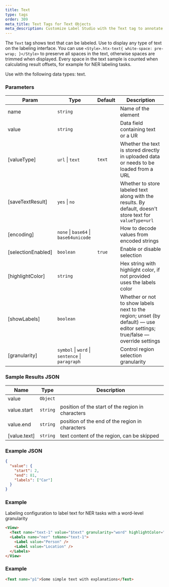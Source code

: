 ```yaml
---
title: Text
type: tags
order: 309
meta_title: Text Tags for Text Objects
meta_description: Customize Label Studio with the Text tag to annotate text for NLP and NER machine learning and data science projects.
---
```


The `Text` tag shows text that can be labeled. Use to display any type of text on the labeling interface.
You can use `<Style>.htx-text{ white-space: pre-wrap; }</Style>` to preserve all spaces in the text, otherwise spaces are trimmed when displayed.
Every space in the text sample is counted when calculating result offsets, for example for NER labeling tasks.

Use with the following data types: text.

### Parameters

| Param | Type | Default | Description |
| --- | --- | --- | --- |
| name | <code>string</code> |  | Name of the element |
| value | <code>string</code> |  | Data field containing text or a UR |
| [valueType] | <code>url</code> \| <code>text</code> | <code>text</code> | Whether the text is stored directly in uploaded data or needs to be loaded from a URL |
| [saveTextResult] | <code>yes</code> \| <code>no</code> |  | Whether to store labeled text along with the results. By default, doesn't store text for `valueType=url` |
| [encoding] | <code>none</code> \| <code>base64</code> \| <code>base64unicode</code> |  | How to decode values from encoded strings |
| [selectionEnabled] | <code>boolean</code> | <code>true</code> | Enable or disable selection |
| [highlightColor] | <code>string</code> |  | Hex string with highlight color, if not provided uses the labels color |
| [showLabels] | <code>boolean</code> |  | Whether or not to show labels next to the region; unset (by default) — use editor settings; true/false — override settings |
| [granularity] | <code>symbol</code> \| <code>word</code> \| <code>sentence</code> \| <code>paragraph</code> |  | Control region selection granularity |

### Sample Results JSON

| Name | Type | Description |
| --- | --- | --- |
| value | <code>Object</code> |  |
| value.start | <code>string</code> | position of the start of the region in characters |
| value.end | <code>string</code> | position of the end of the region in characters |
| [value.text] | <code>string</code> | text content of the region, can be skipped |

### Example JSON
```json
{
  "value": {
    "start": 2,
    "end": 81,
    "labels": ["Car"]
  }
}
```

### Example

Labeling configuration to label text for NER tasks with a word-level granularity

```html
<View>
  <Text name="text-1" value="$text" granularity="word" highlightColor="#ff0000" />
  <Labels name="ner" toName="text-1">
    <Label value="Person" />
    <Label value="Location" />
  </Labels>
</View>
```
### Example
```html
<Text name="p1">Some simple text with explanations</Text>
```
